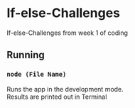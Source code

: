 # If-else-Challenges

If-else-Challenges from week 1 of coding

## Running

### `node (File Name)`

Runs the app in the development mode.<br>
Results are printed out in Terminal
